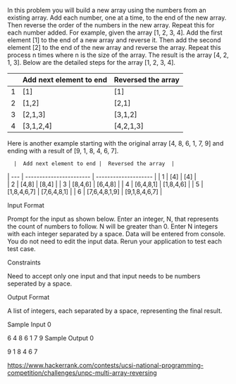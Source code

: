 In this problem you will build a new array using the numbers from an existing array. Add each number, one at a time, to the end of the new array. Then reverse the order of the numbers in the new array. Repeat this for each number added. For example, given the array [1, 2, 3, 4]. Add the first element [1] to the end of a new array and reverse it. Then add the second element [2] to the end of the new array and reverse the array. Repeat this process n times where n is the size of the array. The result is the array [4, 2, 1, 3]. Below are the detailed steps for the array [1, 2, 3, 4].

|     |  Add next element to end |  Reversed the array  |
| --- | ------------------------ | -------------------- |
|1    |   [1]                    |         [1]          |
|2    |   [1,2]                  |         [2,1]        |
|3    |   [2,1,3]                |         [3,1,2]      |
|4    |   [3,1,2,4]              |         [4,2,1,3]    |

Here is another example starting with the original array [4, 8, 6, 1, 7, 9] and ending with a result of [9, 1, 8, 4, 6, 7].

      |  Add next element to end |  Reversed the array  |
| --- |  ----------------------- | -------------------- |
| 1   |  [4]                     |     [4]              |  
| 2   |  [4,8]                   |     [8,4]            |
| 3   |  [8,4,6]                 |     [6,4,8]          |
| 4   |  [6,4,8,1]               |     [1,8,4,6]        |
| 5   |  [1,8,4,6,7]             |     [7,6,4,8,1]      |
| 6   |  [7,6,4,8,1,9]           |     [9,1,8,4,6,7]    |


Input Format

Prompt for the input as shown below. Enter an integer, N, that represents the count of numbers to follow. N will be greater than 0. Enter N integers with each integer separated by a space. Data will be entered from console. You do not need to edit the input data. Rerun your application to test each test case.

Constraints

Need to accept only one input and that input needs to be numbers seperated by a space.

Output Format

A list of integers, each separated by a space, representing the final result.

Sample Input 0

6 4 8 6 1 7 9
Sample Output 0

9 1 8 4 6 7




https://www.hackerrank.com/contests/ucsi-national-programming-competition/challenges/unpc-multi-array-reversing
